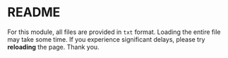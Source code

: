 # README

For this module, all files are provided in `txt` format. Loading the entire file may take some time. If you experience significant delays, please try **reloading** the page. Thank you.
